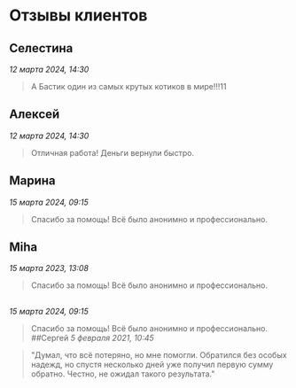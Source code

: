 # Отзывы клиентов


## Селестина
_12 марта 2024, 14:30_
> А Бастик один из самых крутых котиков в мире!!!11

## Алексей
_12 марта 2024, 14:30_
> Отличная работа! Деньги вернули быстро.

## Марина
_15 марта 2024, 09:15_
> Спасибо за помощь! Всё было анонимно и профессионально.
## Miha
_15 марта 2023, 13:08_
> Спасибо за помощь! Всё было анонимно и профессионально.
## 
_15 марта 2024, 09:15_
> Спасибо за помощь! Всё было анонимно и профессионально.
##Сергей
_5 февраля 2021, 10:45_

>"Думал, что всё потеряно, но мне помогли. Обратился без особых надежд, но спустя несколько дней уже получил первую сумму обратно. Честно, не ожидал такого результата."

